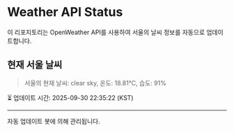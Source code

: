 
# Weather API Status

이 리포지토리는 OpenWeather API를 사용하여 서울의 날씨 정보를 자동으로 업데이트합니다.

## 현재 서울 날씨
> 서울의 현재 날씨: clear sky, 온도: 18.81°C, 습도: 91%

⏳ 업데이트 시간: 2025-09-30 22:35:22 (KST)

---
자동 업데이트 봇에 의해 관리됩니다.
